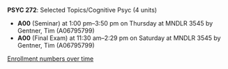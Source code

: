 **PSYC 272**: Selected Topics/Cognitive Psyc (4 units)

- **A00** (Seminar) at 1:00 pm–3:50 pm on Thursday at MNDLR 3545 by Gentner, Tim (A06795799)
- **A00** (Final Exam) at 11:30 am–2:29 pm on Saturday at MNDLR 3545 by Gentner, Tim (A06795799)

[Enrollment numbers over time](./PSYC272.tsv)
